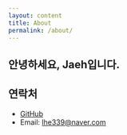 ```yaml
---
layout: content
title: About
permalink: /about/
---
```

안녕하세요, Jaeh입니다.
----

## 연락처

- [GitHub](https://github.com/heonyus)
- Email: lhe339@naver.com


